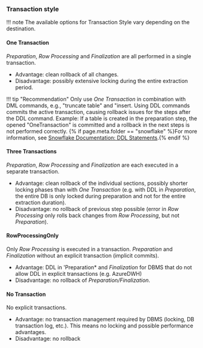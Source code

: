 
### Transaction style

!!! note 
	The available options for Transaction Style vary depending on the destination.

#### One Transaction
*Preparation*, *Row Processing* and *Finalization* are all performed in a single transaction.

- Advantage: clean rollback of all changes.<br>
- Disadvantage: possibly extensive locking during the entire extraction period. 

!!! tip "Recommendation"
	Only use *One Transaction* in combination with DML commands, e.g., "truncate table" and "insert. 
	Using DDL commands commits the active transaction, causing rollback issues for the steps after the DDL command. 
	Example: If a table is created in the preparation step, the opened "OneTransaction" is committed and a rollback in the next steps is not performed correctly.
	{% if page.meta.folder == "snowflake" %}For more information, see [Snowflake Documentation: DDL Statements](https://docs.snowflake.com/en/sql-reference/transactions#label-transactions-ddl).{% endif %}

#### Three Transactions

*Preparation*, *Row Processing* and *Finalization* are each executed in a separate transaction.

- Advantage: clean rollback of the individual sections, possibly shorter locking phases than with *One Transaction* (e.g. with DDL in *Preparation*, the entire DB is only locked during preparation and not for the entire extraction duration). <br>
- Disadvantage: no rollback of previous step possible (error in *Row Processing* only rolls back changes from *Row Processing*, but not *Preparation*). 

#### RowProcessingOnly
Only *Row Processing* is executed in a transaction. *Preparation* and *Finalization* without an explicit transaction (implicit commits).<br>

- Advantage: DDL in 'Preparation* and *Finalization* for DBMS that do not allow DDL in explicit transactions (e.g. AzureDWH)<br>
- Disadvantage: no rollback of *Preparation/Finalization*.

#### No Transaction
No explicit transactions.

- Advantage: no transaction management required by DBMS (locking, DB transaction log, etc.). This means no locking and possible performance advantages.<br>
- Disadvantage: no rollback
